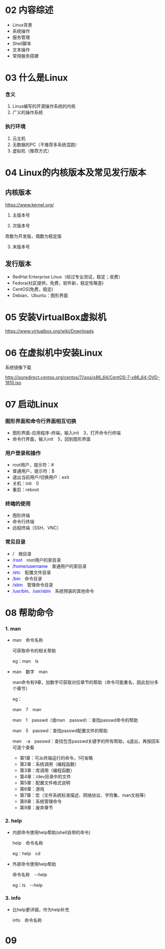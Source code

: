 #  02 内容综述
- Linux背景
- 系统操作
- 服务管理
- Shell脚本
- 文本操作
- 常用服务搭建

# 03 什么是Linux

### 含义
1. Linus编写的开源操作系统的内核  
2. 广义的操作系统  

### 执行环境   
1. 云主机  
2. 无数据的PC（不推荐多系统混跑）  
3. 虚拟机（推荐方式）  

# 04 Linux的内核版本及常见发行版本

## 内核版本
https://www.kernel.org/
1. 主版本号

2. 次版本号

  奇数为开发版，偶数为稳定版

3. 末版本号

## 发行版本
- RedHat Enterprise Linux（经过专业测试，稳定；收费）  
- Fedora(社区提供，免费，软件新，稳定性略差)  
- CentOS(免费，稳定)
- Debian、Ubuntu：图形界面

# 05 安装VirtualBox虚拟机
https://www.virtualbox.org/wiki/Downloads

# 06 在虚拟机中安装Linux
系统镜像下载

http://isoredirect.centos.org/centos/7/isos/x86_64/CentOS-7-x86_64-DVD-1810.iso

# 07 启动Linux
### 图形界面和命令行界面相互切换
- 图形界面-应用程序-终端，输入init　3，打开命令行终端
- 命令行界面，输入init　5，回到图形界面

### 用户登录和操作
- root用户，提示符：#  
- 普通用户，提示符：$  
- 退出当前用户/切换用户：exit
- 关机：init　0
- 重启：reboot

### 终端的使用
- 图形终端
- 命令行终端
- 远程终端（SSH、VNC）

### 常见目录

- <font color=blue>/</font>　根目录
- <font color= blue >/root</font>　root用户的家目录
- <font color=blue >/home/username</font>　普通用户的家目录
- <font color=blue>/etc</font>　配置文件目录
- <font color=blue>/bin</font>　命令目录
- <font color=blue>/sbin</font>　管理命令目录
- <font color=blue>/usr/bin、/usr/sbin</font>　系统预装的其他命令

# 08 帮助命令
### 1. man
- man　命令名称 
  
    可获取命令的相关帮助
    
    eg：man　ls
    
- man　数字　man
  
    man命令有9章，加数字可获取对应章节的帮助（命令可能重名，因此划分多个章节） 
        
    eg： 
    
    man　7　man 
    
    man　1　passwd（或man　passwd）：查找passwd命令的帮助 
    
    man　5　passwd：查找passwd配置文件的帮助 
    
    man　-a　passwd：查找包含passwd关键字的所有帮助，q退出，再按回车可逐个查看
    
    - 第1章：可从终端运行的命令，1可省略  
    - 第2章：系统调用（编程函数）  
    - 第3章：库调用（编程函数）  
    - 第4章：/dev目录中的文件  
    - 第5章：配置文件格式说明  
    - 第6章：游戏  
    - 第7章：宏（文件系统标准描述、网络协议、字符集、man文档等）  
    - 第8章：系统管理命令  
    - 第9章：废弃章节

### 2. help  
- 内部命令使用help帮助(shell自带的命令) 

  help　命令名称 

  eg：help　cd 

- 外部命令使用help帮助 

  命令名称　--help

  eg：ls　--help

### 3. info  
- 比help更详细，作为help补充

  info　命令名称 

# 09 











